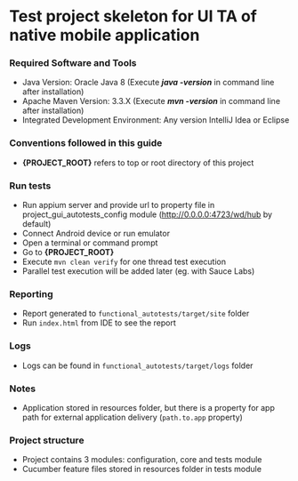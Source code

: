 # Test project skeleton for UI TA of native mobile application

### Required Software and Tools
* Java Version: Oracle Java 8 (Execute **_java -version_** in command line after installation)
* Apache Maven Version: 3.3.X (Execute **_mvn -version_** in command line after installation)
* Integrated Development Environment: Any version IntelliJ Idea or Eclipse

### Conventions followed in this guide
* **{PROJECT_ROOT}** refers to top or root directory of this project

### Run tests
* Run appium server and provide url to property file in project_gui_autotests_config module (http://0.0.0.0:4723/wd/hub by default)
* Connect Android device or run emulator
* Open a terminal or command prompt
* Go to **{PROJECT_ROOT}**
* Execute `mvn clean verify` for one thread test execution
* Parallel test execution will be added later (eg. with Sauce Labs)

### Reporting
* Report generated to `functional_autotests/target/site` folder
* Run `index.html` from IDE to see the report

### Logs
* Logs can be found in `functional_autotests/target/logs` folder

### Notes
* Application stored in resources folder, but there is a property for app path for external application delivery (`path.to.app` property)

### Project structure
* Project contains 3 modules: configuration, core and tests module
* Cucumber feature files stored in resources folder in tests module
